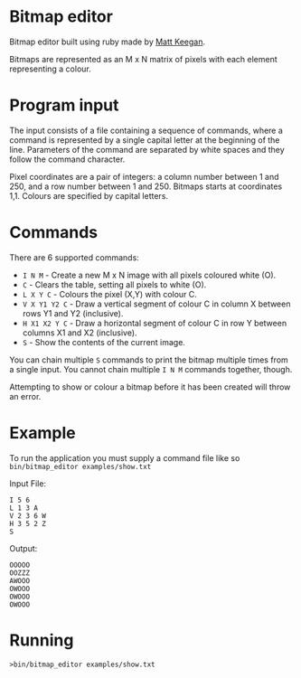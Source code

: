 # Bitmap editor

Bitmap editor built using ruby made by [Matt Keegan]("https://github.com/yobananaboy").

Bitmaps are represented as an M x N matrix of pixels with each element representing a colour.

# Program input

The input consists of a file containing a sequence of commands, where a command is represented by a single capital letter at the beginning of the line. Parameters of the command are separated by white spaces and they follow the command character.

Pixel coordinates are a pair of integers: a column number between 1 and 250, and a row number between 1 and 250. Bitmaps starts at coordinates 1,1. Colours are specified by capital letters.

# Commands

There are 6 supported commands:

* `I N M` - Create a new M x N image with all pixels coloured white (O).
* `C` - Clears the table, setting all pixels to white (O).
* `L X Y C` - Colours the pixel (X,Y) with colour C.
* `V X Y1 Y2 C` - Draw a vertical segment of colour C in column X between rows Y1 and Y2 (inclusive).
* `H X1 X2 Y C` - Draw a horizontal segment of colour C in row Y between columns X1 and X2 (inclusive).
* `S` - Show the contents of the current image.

You can chain multiple `S` commands to print the bitmap multiple times from a single input. You cannot chain multiple `I N M` commands together, though.

Attempting to show or colour a bitmap before it has been created will throw an error.

# Example

To run the application you must supply a command file like so `bin/bitmap_editor examples/show.txt`

Input File:
```
I 5 6
L 1 3 A
V 2 3 6 W
H 3 5 2 Z
S
```

Output:
```
OOOOO
OOZZZ
AWOOO
OWOOO
OWOOO
OWOOO
```

# Running

`>bin/bitmap_editor examples/show.txt`
